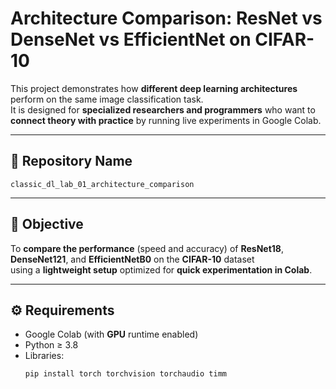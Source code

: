 # Architecture Comparison: ResNet vs DenseNet vs EfficientNet on CIFAR-10

This project demonstrates how **different deep learning architectures** perform on the same image classification task.  
It is designed for **specialized researchers and programmers** who want to **connect theory with practice** by running live experiments in Google Colab.

---

## 📂 Repository Name
`classic_dl_lab_01_architecture_comparison`

---

## 🚀 Objective
To **compare the performance** (speed and accuracy) of **ResNet18**, **DenseNet121**, and **EfficientNetB0** on the **CIFAR-10** dataset  
using a **lightweight setup** optimized for **quick experimentation in Colab**.

---

## ⚙️ Requirements
- Google Colab (with **GPU** runtime enabled)
- Python ≥ 3.8
- Libraries:
  ```bash
  pip install torch torchvision torchaudio timm
